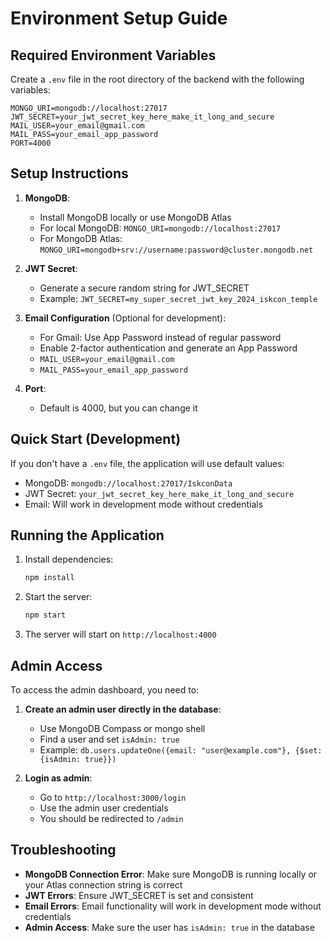 # Environment Setup Guide

## Required Environment Variables

Create a `.env` file in the root directory of the backend with the following variables:

```env
MONGO_URI=mongodb://localhost:27017
JWT_SECRET=your_jwt_secret_key_here_make_it_long_and_secure
MAIL_USER=your_email@gmail.com
MAIL_PASS=your_email_app_password
PORT=4000
```

## Setup Instructions

1. **MongoDB**: 
   - Install MongoDB locally or use MongoDB Atlas
   - For local MongoDB: `MONGO_URI=mongodb://localhost:27017`
   - For MongoDB Atlas: `MONGO_URI=mongodb+srv://username:password@cluster.mongodb.net`

2. **JWT Secret**: 
   - Generate a secure random string for JWT_SECRET
   - Example: `JWT_SECRET=my_super_secret_jwt_key_2024_iskcon_temple`

3. **Email Configuration** (Optional for development):
   - For Gmail: Use App Password instead of regular password
   - Enable 2-factor authentication and generate an App Password
   - `MAIL_USER=your_email@gmail.com`
   - `MAIL_PASS=your_email_app_password`

4. **Port**: 
   - Default is 4000, but you can change it

## Quick Start (Development)

If you don't have a `.env` file, the application will use default values:
- MongoDB: `mongodb://localhost:27017/IskconData`
- JWT Secret: `your_jwt_secret_key_here_make_it_long_and_secure`
- Email: Will work in development mode without credentials

## Running the Application

1. Install dependencies:
   ```bash
   npm install
   ```

2. Start the server:
   ```bash
   npm start
   ```

3. The server will start on `http://localhost:4000`

## Admin Access

To access the admin dashboard, you need to:

1. **Create an admin user directly in the database**:
   - Use MongoDB Compass or mongo shell
   - Find a user and set `isAdmin: true`
   - Example: `db.users.updateOne({email: "user@example.com"}, {$set: {isAdmin: true}})`

2. **Login as admin**:
   - Go to `http://localhost:3000/login`
   - Use the admin user credentials
   - You should be redirected to `/admin`

## Troubleshooting

- **MongoDB Connection Error**: Make sure MongoDB is running locally or your Atlas connection string is correct
- **JWT Errors**: Ensure JWT_SECRET is set and consistent
- **Email Errors**: Email functionality will work in development mode without credentials
- **Admin Access**: Make sure the user has `isAdmin: true` in the database 